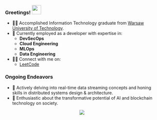 ### Greetings! <img src="https://media.giphy.com/media/hvRJCLFzcasrR4ia7z/giphy.gif" width="30"> 

<!--
**gardnerdev/gardnerdev** is a ✨ _special_ ✨ repository because its `README.md` (this file) appears on your GitHub profile.

Here are some ideas to get you started:
-->
- :man_student: Accomplished Information Technology graduate from [Warsaw University of Technology](https://www.pw.edu.pl/engpw).
- 🔭 Currently employed as a developer with expertise in:
  * **DevSecOps**
  * **Cloud Engineering**
  * **MLOps**
  * **Data Engineering**
- :man_technologist: Connect with me on:
  * [LeetCode](https://leetcode.com/rchojn/)

### Ongoing Endeavors
- 🌱 Actively delving into real-time data streaming concepts and honing skills in distributed systems design & architecture.
-  :link: Enthusiastic about the transformative potential of AI and blockchain technology on society.

<p align="center">
  <img src="https://github-readme-stats.vercel.app/api?username=rchojn&show_icons=true&custom_title=Github%20Stats&theme=dracula">
</p>
